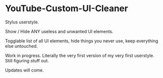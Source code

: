 # YouTube-Custom-UI-Cleaner

Stylus userstyle.

Show / Hide ANY useless and unwanted UI elements. 

Togglable list of all UI elements, hide things you never use, keep everything else untouched. 

Work in progress. Literally the very first version of my very first userstyle. 
Still figuring stuff out.

Updates will come.
